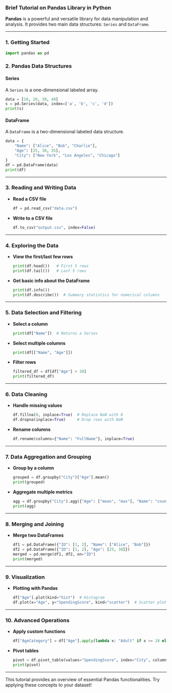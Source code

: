 ### Brief Tutorial on Pandas Library in Python
**Pandas** is a powerful and versatile library for data manipulation and analysis. It provides two main data structures: `Series` and `DataFrame`.

---

### 1. **Getting Started**
```python
import pandas as pd
```

### 2. **Pandas Data Structures**
#### **Series**
A `Series` is a one-dimensional labeled array.

```python
data = [10, 20, 30, 40]
s = pd.Series(data, index=['a', 'b', 'c', 'd'])
print(s)
```

#### **DataFrame**
A `DataFrame` is a two-dimensional labeled data structure.

```python
data = {
    "Name": ["Alice", "Bob", "Charlie"],
    "Age": [25, 30, 35],
    "City": ["New York", "Los Angeles", "Chicago"]
}
df = pd.DataFrame(data)
print(df)
```

---

### 3. **Reading and Writing Data**
- **Read a CSV file**
  ```python
  df = pd.read_csv("data.csv")
  ```
- **Write to a CSV file**
  ```python
  df.to_csv("output.csv", index=False)
  ```

---

### 4. **Exploring the Data**
- **View the first/last few rows**
  ```python
  print(df.head())   # First 5 rows
  print(df.tail())   # Last 5 rows
  ```
- **Get basic info about the DataFrame**
  ```python
  print(df.info())
  print(df.describe())  # Summary statistics for numerical columns
  ```

---

### 5. **Data Selection and Filtering**
- **Select a column**
  ```python
  print(df["Name"])  # Returns a Series
  ```
- **Select multiple columns**
  ```python
  print(df[["Name", "Age"]])
  ```
- **Filter rows**
  ```python
  filtered_df = df[df["Age"] > 30]
  print(filtered_df)
  ```

---

### 6. **Data Cleaning**
- **Handle missing values**
  ```python
  df.fillna(0, inplace=True)  # Replace NaN with 0
  df.dropna(inplace=True)     # Drop rows with NaN
  ```
- **Rename columns**
  ```python
  df.rename(columns={"Name": "FullName"}, inplace=True)
  ```

---

### 7. **Data Aggregation and Grouping**
- **Group by a column**
  ```python
  grouped = df.groupby("City")["Age"].mean()
  print(grouped)
  ```
- **Aggregate multiple metrics**
  ```python
  agg = df.groupby("City").agg({"Age": ["mean", "max"], "Name": "count"})
  print(agg)
  ```

---

### 8. **Merging and Joining**
- **Merge two DataFrames**
  ```python
  df1 = pd.DataFrame({"ID": [1, 2], "Name": ["Alice", "Bob"]})
  df2 = pd.DataFrame({"ID": [1, 2], "Age": [25, 30]})
  merged = pd.merge(df1, df2, on="ID")
  print(merged)
  ```

---

### 9. **Visualization**
- **Plotting with Pandas**
  ```python
  df["Age"].plot(kind="hist")  # Histogram
  df.plot(x="Age", y="SpendingScore", kind="scatter")  # Scatter plot
  ```

---

### 10. **Advanced Operations**
- **Apply custom functions**
  ```python
  df["AgeCategory"] = df["Age"].apply(lambda x: "Adult" if x >= 18 else "Minor")
  ```
- **Pivot tables**
  ```python
  pivot = df.pivot_table(values="SpendingScore", index="City", columns="Gender", aggfunc="mean")
  print(pivot)
  ```

---

This tutorial provides an overview of essential Pandas functionalities. Try applying these concepts to your dataset!
